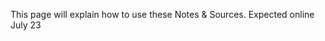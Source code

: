 <!-- why is this here? don't like footnotes -->

This page will explain how to use these Notes & Sources. Expected online July 23

<!-- 
EXPLAIN how to navigate the Note & Sources
top menus vs left menu
search

code repo
links to learning resources on website
prologues together
then chapters
contact with probs -->